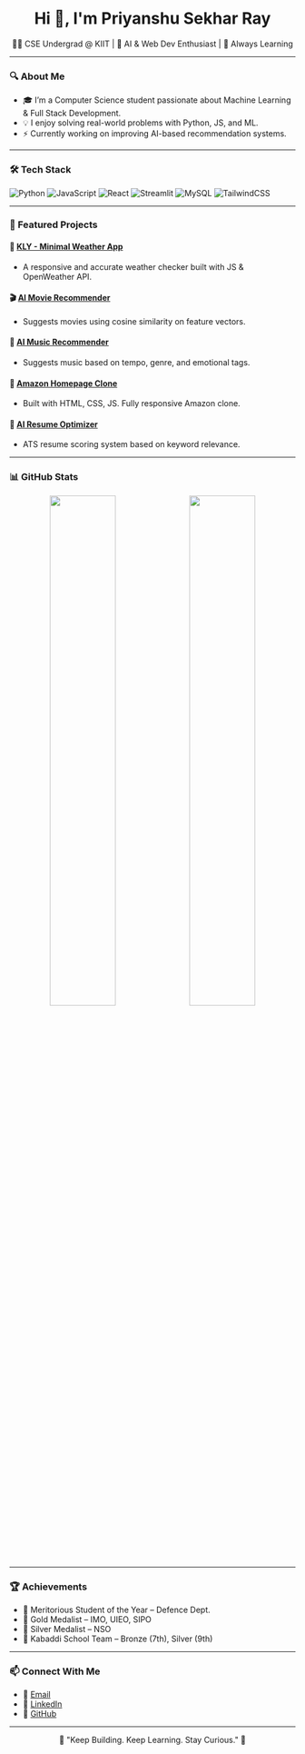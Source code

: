 <h1 align="center">Hi 👋, I'm Priyanshu Sekhar Ray</h1>
<p align="center">
  👨‍💻 CSE Undergrad @ KIIT | 🤖 AI & Web Dev Enthusiast | 🚀 Always Learning
</p>

---

### 🔍 About Me

- 🎓 I’m a Computer Science student passionate about Machine Learning & Full Stack Development.
- 💡 I enjoy solving real-world problems with Python, JS, and ML.
- ⚡ Currently working on improving AI-based recommendation systems.

---

### 🛠️ Tech Stack

![Python](https://img.shields.io/badge/-Python-3776AB?style=flat&logo=python&logoColor=white)
![JavaScript](https://img.shields.io/badge/-JavaScript-F7DF1E?style=flat&logo=javascript&logoColor=black)
![React](https://img.shields.io/badge/-React-61DAFB?style=flat&logo=react&logoColor=black)
![Streamlit](https://img.shields.io/badge/-Streamlit-FF4B4B?style=flat&logo=streamlit&logoColor=white)
![MySQL](https://img.shields.io/badge/-MySQL-4479A1?style=flat&logo=mysql&logoColor=white)
![TailwindCSS](https://img.shields.io/badge/-Tailwind-06B6D4?style=flat&logo=tailwindcss&logoColor=white)

---

### 📂 Featured Projects

#### 🔎 [KLY - Minimal Weather App](https://klyweatherapp.netlify.app/)
- A responsive and accurate weather checker built with JS & OpenWeather API.

#### 🎬 [AI Movie Recommender](https://ai-movie-recommender-gl9wgdpxxlrzezufzegdxq.streamlit.app/)
- Suggests movies using cosine similarity on feature vectors.

#### 🎵 [AI Music Recommender](https://ai-music-recommender-cvqlceq95rwngio9thmbkc.streamlit.app/)
- Suggests music based on tempo, genre, and emotional tags.

#### 🛒 [Amazon Homepage Clone](https://amazonhomepagebuild.netlify.app/)
- Built with HTML, CSS, JS. Fully responsive Amazon clone.

#### 📄 [AI Resume Optimizer](https://airesumeoptimer.netlify.app/)
- ATS resume scoring system based on keyword relevance.

---

### 📊 GitHub Stats

<p align="center">
  <img src="https://github-readme-stats.vercel.app/api?username=RedRay875&show_icons=true&theme=radical" width="48%">
  <img src="https://streak-stats.demolab.com?user=RedRay875&theme=radical&date_format=M%20j%5B%2C%20Y%5D" width="48%">
</p>

---

### 🏆 Achievements

- 🥇 Meritorious Student of the Year – Defence Dept.
- 🥇 Gold Medalist – IMO, UIEO, SIPO
- 🥈 Silver Medalist – NSO
- 🏉 Kabaddi School Team – Bronze (7th), Silver (9th)

---

### 📫 Connect With Me

- 📧 [Email](mailto:priyanshuray1030@gmail.com)
- 💼 [LinkedIn](https://linkedin.com/in/priyanshu-sekhar-ray)
- 🔗 [GitHub](https://github.com/RedRay875)

---

<p align="center">
  🚀 "Keep Building. Keep Learning. Stay Curious." 🚀
</p>
